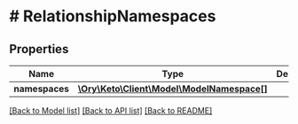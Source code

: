 # # RelationshipNamespaces

## Properties

Name | Type | Description | Notes
------------ | ------------- | ------------- | -------------
**namespaces** | [**\Ory\Keto\Client\Model\ModelNamespace[]**](ModelNamespace.md) |  | [optional]

[[Back to Model list]](../../README.md#models) [[Back to API list]](../../README.md#endpoints) [[Back to README]](../../README.md)
